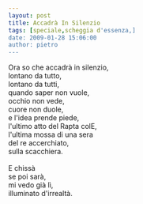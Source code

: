 ```yaml
---
layout: post
title: Accadrà In Silenzio
tags: [speciale,scheggia d'essenza,]
date: 2009-01-28 15:06:00
author: pietro
---
```

Ora so che accadrà in silenzio,<br/>lontano da tutto,<br/>lontano da tutti,<br/>quando saper non vuole,<br/>occhio non vede,<br/>cuore non duole,<br/>e l'idea prende piede,<br/>l'ultimo atto del Rapta colE,<br/>l'ultima mossa di una sera<br/>del re accerchiato,<br/>sulla scacchiera.<br/><br/>E chissà<br/>se poi sarà,<br/>mi vedo già lì,<br/>illuminato d'irrealtà.
